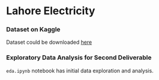 # Lahore Electricity

### Dataset on Kaggle

Dataset could be downloaded [here](https://www.kaggle.com/datasets/moizali01/lahore-electricity-data)


### Exploratory Data Analysis for Second Deliverable

`eda.ipynb` notebook has initial data exploration and analysis.